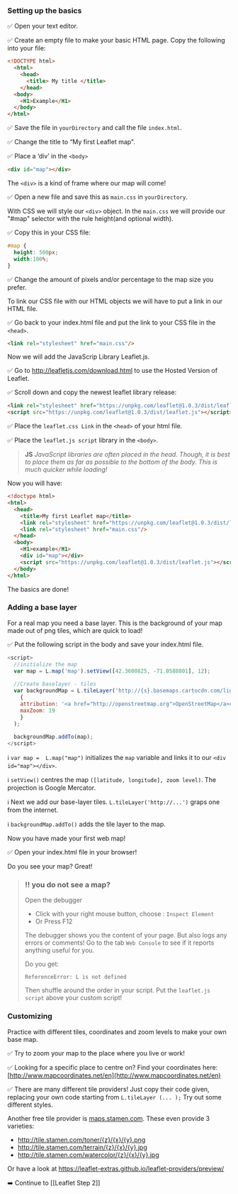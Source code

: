### Setting up the basics 

:white_check_mark: Open your text editor.

:white_check_mark: Create an empty file to make your basic HTML page. Copy the following into your file:

``` html
<!DOCTYPE html>
  <html>
    <head>
      <title> My title </title>
    </head>
  <body>
    <H1>Example</H1>
  </body>
</html>
```

:white_check_mark: Save the file in `yourDirectory` and call the file `index.html`.

:white_check_mark: Change the title to “My first Leaflet map".

:white_check_mark: Place a ‘div’ in the `<body>` 

``` html
<div id="map"></div>
```
The `<div>` is a kind of frame where our map will come! 

:white_check_mark: Open a new file and save this as `main.css` in `yourDirectory`.

With CSS we will style our `<div>` object. In the `main.css` we will provide our "#map" selector with the rule height(and optional width).

:white_check_mark: Copy this in your CSS file:

``` css
#map { 
  height: 500px; 
  width:100%;
} 
```
:white_check_mark: Change the amount of pixels and/or percentage to the map size you prefer.

To link our CSS file with our HTML objects we will have to put a link in our HTML file. 

:white_check_mark: Go back to your index.html file and put the link to your CSS file in the `<head>`.

``` html
<link rel="stylesheet" href="main.css"/>
```

Now we will add the JavaScrip Library Leaflet.js.

:white_check_mark: Go to http://leafletjs.com/download.html to use the Hosted Version of Leaflet.

:white_check_mark: Scroll down and copy the newest leaflet library release:

``` html
<link rel="stylesheet" href="https://unpkg.com/leaflet@1.0.3/dist/leaflet.css" />
<script src="https://unpkg.com/leaflet@1.0.3/dist/leaflet.js"></script>
```
:white_check_mark: Place the `leaflet.css Link` in the `<head>` of your html file.

:white_check_mark: Place the `leaflet.js script` library in the `<body>`. 


> **JS** *JavaScript libraries are often placed in the head. Though, it is best to place them as far as possible to the bottom of the body. This is much quicker while loading!*


Now you will have:

``` html
<!doctype html>
<html>
  <head>
    <title>My first Leaflet map</title>  
    <link rel="stylesheet" href="https://unpkg.com/leaflet@1.0.3/dist/leaflet.css" />
    <link rel="stylesheet" href="main.css"/>
  </head>   
  <body>
    <H1>example</H1>
    <div id="map"></div>
    <script src="https://unpkg.com/leaflet@1.0.3/dist/leaflet.js"></script>
  </body>
</html>
```

The basics are done! 

### Adding a base layer

For a real map you need a base layer. This is the background of your map made out of png tiles, which are quick to load!

:white_check_mark: Put the following script in the body and save your index.html file. 

``` js
<script>
  //initialize the map         
  var map = L.map('map').setView([42.3600825, -71.0588801], 12);
  
  //Create baselayer - tiles         
  var backgroundMap = L.tileLayer('http://{s}.basemaps.cartocdn.com/light_all/{z}/{x}/{y}.png',
    {
    attribution: '<a href="http://openstreetmap.org">OpenStreetMap</a>contributors, <a href="http://creativecommons.org/licenses/by-sa/2.0/">CC-BY-SA</a>',
    maxZoom: 19
    }
  );
  
  backgroundMap.addTo(map);
</script>
``` 

:information_source: `var map =  L.map("map")` initializes the `map` variable and links it to our `<div id="map"></div>`.

:information_source: `setView()` centres the map `([latitude, longitude], zoom level)`. The projection is Google Mercator. 

:information_source: Next we add our base-layer tiles. `L.tileLayer('http://...')` graps one from the internet. 

:information_source: `backgroundMap.addTo()` adds the tile layer to the map.


Now you have made your first web map!

:white_check_mark: Open your index.html file in your browser!

Do you see your map? Great! 


> ###  :bangbang: you do not see a map? 
> Open the debugger 
>
> * Click with your right mouse button, choose : `Inspect Element`
> * Or Press F12
> 
> The debugger shows you the content of your page. But also logs any errors or comments! 
> Go to the tab `Web Console` to see if it reports anything useful for you.
> 
> Do you get:
> 
> `ReferenceError: L is not defined`
> 
> Then shuffle around the order in your script. Put the `leaflet.js script` above your custom script!


### Customizing

Practice with different tiles, coordinates and zoom levels to make your own base map. 

:white_check_mark: Try to zoom your map to the place where you live or work! 

:white_check_mark: Looking for a specific place to centre on? Find your coordinates here: [http://www.mapcoordinates.net/en](http://www.mapcoordinates.net/en)

:white_check_mark: There are many different tile providers! Just copy their code given, replacing your own code starting from `L.tileLayer (... );` Try out some different styles. 

Another free tile provider is [maps.stamen.com](maps.stamen.com). These even provide 3 varieties:
 
   * http://tile.stamen.com/toner/{z}/{x}/{y}.png
   * http://tile.stamen.com/terrain/{z}/{x}/{y}.jpg
   * http://tile.stamen.com/watercolor/{z}/{x}/{y}.jpg

Or have a look at https://leaflet-extras.github.io/leaflet-providers/preview/ 

:arrow_right: Continue to [[Leaflet Step 2]]